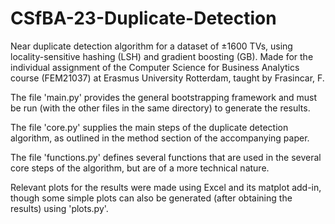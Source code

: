 # CSfBA-23-Duplicate-Detection
Near duplicate detection algorithm for a dataset of ±1600 TVs, using locality-sensitive hashing (LSH) and gradient boosting (GB). Made for the individual assignment of the Computer Science for Business Analytics course (FEM21037) at Erasmus University Rotterdam, taught by Frasincar, F.

The file 'main.py' provides the general bootstrapping framework and must be run (with the other files in the same directory) to generate the results.

The file 'core.py' supplies the main steps of the duplicate detection algorithm, as outlined in the method section of the accompanying paper.

The file 'functions.py' defines several functions that are used in the several core steps of the algorithm, but are of a more technical nature.

Relevant plots for the results were made using Excel and its matplot add-in, though some simple plots can also be generated (after obtaining the results) using 'plots.py'.
